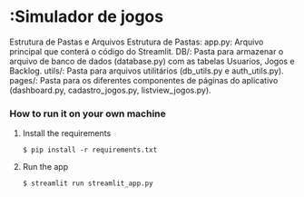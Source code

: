 # :Simulador de jogos

Estrutura de Pastas e Arquivos
Estrutura de Pastas:
app.py: Arquivo principal que conterá o código do Streamlit.
   DB/: Pasta para armazenar o arquivo de banco de dados (database.py) com as tabelas Usuarios, Jogos e Backlog.
   utils/: Pasta para arquivos utilitários (db_utils.py e auth_utils.py).
   pages/: Pasta para os diferentes componentes de páginas do aplicativo (dashboard.py, cadastro_jogos.py, listview_jogos.py).

### How to run it on your own machine

1. Install the requirements

   ```
   $ pip install -r requirements.txt
   ```

2. Run the app

   ```
   $ streamlit run streamlit_app.py
   ```
